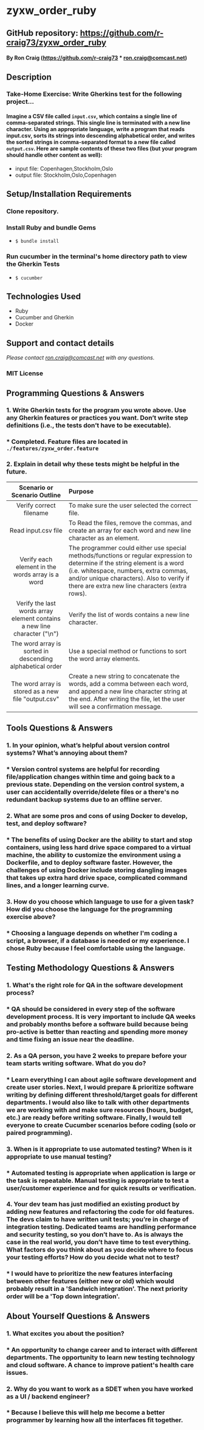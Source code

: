 # zyxw_order_ruby

## GitHub repository: https://github.com/r-craig73/zyxw_order_ruby

#### By Ron Craig (https://github.com/r-craig73 * ron.craig@comcast.net)

## Description
### Take-Home Exercise: Write Gherkins test for the following project...
#### Imagine a	CSV	file called `input.csv`, which	contains a single line of comma-separated strings.  This single line is terminated	with	a	new	line character.	Using	an appropriate language, write	a	program	that reads	input.csv, sorts	its	strings	into	descending	alphabetical	order, and writes the sorted strings in	comma-separated	format to a new	file called `output.csv`.	Here are sample contents of	these	two	files	(but your	program	should handle other	content	as well):	
* input	file:	Copenhagen,Stockholm,Oslo	
* output file:	Stockholm,Oslo,Copenhagen	

## Setup/Installation Requirements
### Clone repository.
### Install Ruby and bundle Gems
* `$ bundle install`

### Run cucumber in the terminal's home directory path to view the Gherkin Tests
* `$ cucumber`

## Technologies Used
* Ruby
* Cucumber and Gherkin
* Docker

## Support and contact details
_Please contact ron.craig@comcast.net with any questions._

### MIT License

## Programming Questions & Answers
### 1. Write Gherkin tests for the program you wrote above.	Use	any	Gherkin	features or practices	you	want.	Don’t write	step definitions (i.e.,	the	tests	don’t	have to	be executable).	
### * Completed.  Feature files are located in `./features/zyxw_order.feature`
### 2. Explain in	detail why these tests might be helpful in the future.
| Scenario or Scenario Outline | Purpose                 |
| :---:                        |     :---                |
| Verify correct filename | To make sure the user selected the correct file. |
| Read input.csv file | To Read the files, remove the commas, and create an array for each word and new line character as an element.|
| Verify each element in the words array is a word | The programmer could either use special methods/functions or regular expression to determine if the string element is a word (i.e. whitespace, numbers, extra commas, and/or unique characters). Also to verify if there are extra new line characters (extra rows). |
| Verify the last words array element contains a new line character ("\n") | Verify the list of words contains a new line character. |
| The word array is sorted in descending alphabetical order | Use a special method or functions to sort the word array elements. |
| The word array is stored as a new file "output.csv" | Create a new string to concatenate the words, add a comma between each word, and append a new line character string at the end.  After writing the file, let the user will see a confirmation message. |

## Tools Questions & Answers
### 1. In	your opinion,	what’s helpful about version control systems?  What’s annoying about them?
### * Version control systems are helpful for recording file/application changes within time and going back to a previous state.  Depending on the version control system, a user can accidentally override/delete files or a there's no redundant backup systems due to an offline server.
### 2. What are	some pros and	cons of using	Docker to	develop, test, and deploy software?
### * The benefits of using Docker are the ability to start and stop containers, using less hard drive space compared to a virtual machine, the ability to customize the environment using a Dockerfile, and to deploy software faster.  However, the challenges of using Docker include storing dangling images that takes up extra hard drive space, complicated command lines, and a longer learning curve.
### 3. How do	you	choose which language	to use for a given task?	How	did	you	choose the language	for	the	programming	exercise above?	
### * Choosing a language depends on whether I'm coding a script, a browser, if a database is needed or my experience.  I chose Ruby because I feel comfortable using the language.

## Testing Methodology Questions & Answers
### 1. What's the right role for QA in the software development process?
### *  QA should be considered in every step of the software development process.  It is very important to include QA weeks and probably months before a software build because being pro-active is better than reacting and spending more money and time fixing an issue near the deadline.
### 2. As a QA person, you have 2 weeks to prepare before your team starts writing software. What do you do?
### * Learn everything I can about agile software development and create user stories.  Next, I would prepare & prioritize software writing by defining different threshold/target goals for different departments.  I would also like to talk with other departments we are working with and make sure resources (hours, budget, etc.) are ready before writing software.  Finally, I would tell everyone to create Cucumber scenarios before coding (solo or paired programming).
### 3. When is it appropriate to use automated testing?  When is it appropriate to use manual testing?
### * Automated testing is appropriate when application is large or the task is repeatable.  Manual testing is appropriate to test a user/customer experience and for quick results or verification.
### 4. Your	dev	team has just modified an existing product by adding new features and refactoring the	code for old	features.	The	devs claim to have written unit tests; you’re in charge of integration testing.	Dedicated	teams	are	handling performance and security testing, so you don’t have to.	As is always the case in the real world, you don’t	have time to test everything.	What factors do you	think	about	as you decide where	to focus your testing	efforts?	How	do you decide	what not to test?	
### * I would have to prioritize the new features interfacing between other features (either new or old) which would probably result in a 'Sandwich integration'.  The next priority order will be a 'Top down integration'.

## About Yourself Questions & Answers
### 1. What excites you about the position?
### * An opportunity to change career and to interact with different departments.  The opportunity to learn new testing technology and cloud software.  A chance to improve patient's health care issues.
### 2. Why do you want to work as a SDET when you have worked as a UI / backend engineer?
### * Because I believe this will help me become a better programmer by learning how all the interfaces fit together.
